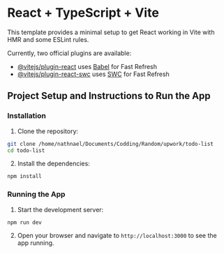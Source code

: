 # React + TypeScript + Vite

This template provides a minimal setup to get React working in Vite with HMR and some ESLint rules.

Currently, two official plugins are available:

- [@vitejs/plugin-react](https://github.com/vitejs/vite-plugin-react/blob/main/packages/plugin-react/README.md) uses [Babel](https://babeljs.io/) for Fast Refresh
- [@vitejs/plugin-react-swc](https://github.com/vitejs/vite-plugin-react-swc) uses [SWC](https://swc.rs/) for Fast Refresh

## Project Setup and Instructions to Run the App

### Installation

1. Clone the repository:

```sh
git clone /home/nathnael/Documents/Codding/Random/upwork/todo-list
cd todo-list
```

2. Install the dependencies:

```sh
npm install
```

### Running the App

1. Start the development server:

```sh
npm run dev
```

2. Open your browser and navigate to `http://localhost:3000` to see the app running.
